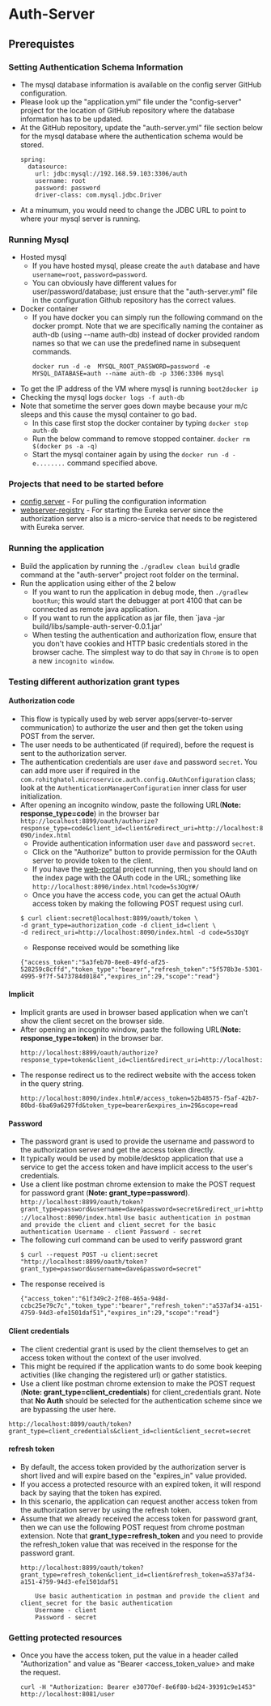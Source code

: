 # Auth-Server

## Prerequistes

### Setting Authentication Schema Information
  * The mysql database information is available on the config server GitHub configuration.
  * Please look up the "application.yml" file under the "config-server" project for the location of GitHub repository where the database information has to be updated.
  * At the GitHub repository, update the "auth-server.yml" file section below for the mysql database where the authentication schema would be stored.
     ```
     spring:
       datasource:
         url: jdbc:mysql://192.168.59.103:3306/auth
         username: root
         password: password
         driver-class: com.mysql.jdbc.Driver
     ```    
  * At a minumum, you would need to change the JDBC URL to point to where your mysql server is running.  
  
### Running Mysql  
  * Hosted mysql
    * If you have hosted mysql, please create the `auth` database and have `username=root`, `password=password`.
    * You can obviously have different values for user/password/database; just ensure that the "auth-server.yml" file in the configuration Github repository has the correct values.
 * Docker container
   * If you have docker you can simply run the following command on the docker prompt. Note that we are specifically naming the container as auth-db (using --name auth-db) instead of docker provided random names so that we can use the predefined name in subsequent commands.
        ```
        docker run -d -e  MYSQL_ROOT_PASSWORD=password -e MYSQL_DATABASE=auth --name auth-db -p 3306:3306 mysql
        ```
  * To get the IP address of the VM where mysql is running
  		`boot2docker ip`
  * Checking the mysql logs
  		`docker logs -f auth-db`
  * Note that sometime the server goes down maybe because your m/c sleeps and this cause the mysql container to go bad.
    * In this case first stop the docker container by typing
        `docker stop auth-db`	
    * Run the below command to remove stopped container.
        `docker rm $(docker ps -a -q)`
    * Start the mysql container again by using the `docker run -d -e........` command specified above.
             			
### Projects that need to be started before
* [config server](../config-server/README.md) - For pulling the configuration information
* [webserver-registry](../webserver-registry/README.md) - For starting the Eureka server since the authorization server also is a micro-service that needs to be registered with Eureka server.           	

### Running the application
* Build the application by running the `./gradlew clean build` gradle command at the "auth-server" project root folder	on the terminal.
* Run the application using either of the 2 below
  * If you want to run the application in debug mode, then `./gradlew bootRun`; this would start the debugger at port 4100 that can be connected as remote java application.
  * If you want to run the application as jar file, then `java -jar build/libs/sample-auth-server-0.0.1.jar'
  * When testing the authentication and authorization flow, ensure that you don't have cookies and HTTP basic credentials stored in the browser cache. The simplest way to do that say in `Chrome` is to open a new `incognito window`.
  
### Testing different authorization grant types  	
#### Authorization code 
  * This flow is typically used by web server apps(server-to-server communication) to authorize the user and then get the token using POST from the server.
  * The user needs to be authenticated (if required), before the request is sent to the authorization server.
  * The authentication credentials are user `dave` and password `secret`. You can add more user if required in the `com.rohitghatol.microservice.auth.config.OAuthConfiguration` class; look at the `AuthenticationManagerConfiguration` inner class for user initialization.
  * After opening an incognito window, paste the following URL(**Note: response_type=code**) in the browser bar
 		```
 		http://localhost:8899/oauth/authorize?response_type=code&client_id=client&redirect_uri=http://localhost:8090/index.html
 		```
    * Provide authentication information user `dave` and password `secret`.
    * Click on the "Authorize" button to provide permission for the OAuth server to provide token to the client.
    * If you have the [web-portal](../web-portal/README.md) project running, then you should land on the index page with the OAuth code in the URL; something like `http://localhost:8090/index.html?code=5s3OgY#/`
    * Once you have the access code, you can get the actual OAuth access token by making the following POST request using curl.
    ```
    $ curl client:secret@localhost:8899/oauth/token \
    -d grant_type=authorization_code -d client_id=client \
    -d redirect_uri=http://localhost:8090/index.html -d code=5s3OgY
    ```
    * Response received would be something like
    ```
    {"access_token":"5a3feb70-8ee8-49fd-af25-528259c8cffd","token_type":"bearer","refresh_token":"5f578b3e-5301-4995-9f7f-5473784d0184","expires_in":29,"scope":"read"}
	```
	
#### Implicit
  * Implicit grants are used in browser based application when we can't show the client secret on the browser side.
  * After opening an incognito window, paste the following URL(**Note: response_type=token**) in the browser bar. 
  	```
  	http://localhost:8899/oauth/authorize?response_type=token&client_id=client&redirect_uri=http://localhost:8090/index.html
  	```
  * The response redirect us to the redirect website with the access token in the query string.
  	```	
  	http://localhost:8090/index.html#/access_token=52b48575-f5af-42b7-80bd-6ba69a6297fd&token_type=bearer&expires_in=29&scope=read   
   	```
   	 
#### Password
  * The password grant is used to provide the username and password to the authorization server and get the access token directly. 
  * It typically would be used by mobile/desktop application that use a service to get the access token and have implicit access to the user's credentials.
  * Use a client like postman chrome extension to make the POST request for password grant (**Note: grant_type=password**).
  		```
     	http://localhost:8899/oauth/token?grant_type=password&username=dave&password=secret&redirect_uri=http://localhost:8090/index.html
     	```
     	```
     	Use basic authentication in postman and provide the client and client_secret for the basic authentication
     	Username - client
     	Password - secret
     	``` 
  * The following curl command can be used to verify password grant
  	```
  	$ curl --request POST -u client:secret "http://localhost:8899/oauth/token?grant_type=password&username=dave&password=secret"
  	```
  * The response received is
  	```	
	{"access_token":"61f349c2-2f08-465a-948d-ccbc25e79c7c","token_type":"bearer","refresh_token":"a537af34-a151-4759-94d3-efe1501daf51","expires_in":29,"scope":"read"}
	```
	   	
#### Client credentials
  * The client credential grant is used by the client themselves to get an access token without the context of the user involved.
  * This might be required if the application wants to do some book keeping activities (like changing the registered url) or gather statistics.
  * Use a client like postman chrome extension to make the POST request (**Note: grant_type=client_credentials**) for client_credentials grant. Note that **No Auth** should be selected for the authentication scheme since we are bypassing the user here.
  ```
  http://localhost:8899/oauth/token?grant_type=client_credentials&client_id=client&client_secret=secret
  ```
	
#### refresh token
  * By default, the access token provided by the authorization server is short lived and will expire based on the "expires_in" value provided.
  * If you access a protected resource with an expired token, it will respond back by saying that the token has expired.
  * In this scenario, the application can request another access token from the authorization server by using the refresh token.
  * Assume that we already received the access token for password grant, then we can use the following POST request from chrome postman extension. Note that **grant_type=refresh_token** and you need to provide the refresh_token value that was received in the response for the password grant.
  	```
  	http://localhost:8899/oauth/token?grant_type=refresh_token&client_id=client&refresh_token=a537af34-a151-4759-94d3-efe1501daf51
  	``` 
  	```
     	Use basic authentication in postman and provide the client and client_secret for the basic authentication
     	Username - client
     	Password - secret
    ``` 	
### Getting protected resources
* Once you have the access token, put the value in a header called "Authorization" and value as "Bearer &lt;access_token_value&gt; and make the request.
	```     	
	curl -H "Authorization: Bearer e30770ef-8e6f80-bd24-39391c9e1453" http://localhost:8081/user	
	```